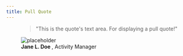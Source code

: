 ```yaml
---
title: Pull Quote
---
```


<figure class="pull-quote">
  <blockquote class="pull-quote__body display-inline-all type-large-x">
    <p>"This is the quote's text area. For displaying a pull quote!"</p>
  </blockquote>
  <figcaption class="pull-quote__author">
    <div class="pull-quote__author-image">
      <div class="badge badge--small">
        <div class="badge__inner">
          <img alt="placeholder" src="https://picsum.photos/200/200">
        </div>
      </div>
    </div>
    <strong class="pull-quote__author-name">
      Jane L. Doe
    </strong>
    <span class="pull-quote__author-title">
      <span class="hidden-visually">, </span>
      Activity Manager
    </span>
  </figcaption>
</figure>